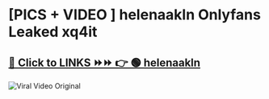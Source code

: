 
 # [PICS + VIDEO ] helenaakln Onlyfans Leaked xq4it

## <h2><a href="https://clipsfans.com/helenaakln&ref=git">🔗 Click to LINKS ⏩⏩ 👉 🟢 helenaakln </a></h2>

<a href="https://clipsfans.com/helenaakln&ref=git" rel="nofollow" data-target="animated-image.originalLink"><img src="https://i.ibb.co.com/xMMVF88/686577567.gif" alt="Viral Video Original" style="max-width: 100%; display: inline-block;" data-target="animated-image.originalImage"></a>


